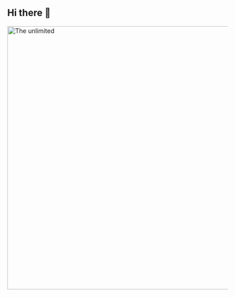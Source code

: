 ## Hi there 👋

<img scr="https://developer.valvesoftware.com/w/images/2/26/1920x1080-SymbolFall.gif" alt="The unlimited" width="600">
